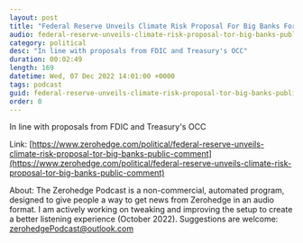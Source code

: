 ```yaml
---
layout: post
title: "Federal Reserve Unveils Climate Risk Proposal For Big Banks For Public Comment"
audio: federal-reserve-unveils-climate-risk-proposal-tor-big-banks-public-comment-0
category: political
desc: "In line with proposals from FDIC and Treasury's OCC"
duration: 00:02:49
length: 169
datetime: Wed, 07 Dec 2022 14:01:00 +0000
tags: podcast
guid: federal-reserve-unveils-climate-risk-proposal-tor-big-banks-public-comment-0
order: 0
---
```

In line with proposals from FDIC and Treasury's OCC

Link: [https://www.zerohedge.com/political/federal-reserve-unveils-climate-risk-proposal-tor-big-banks-public-comment](https://www.zerohedge.com/political/federal-reserve-unveils-climate-risk-proposal-tor-big-banks-public-comment)

About: The Zerohedge Podcast is a non-commercial, automated program, designed to give people a way to get news from Zerohedge in an audio format.  I am actively working on tweaking and improving the setup to create a better listening experience (October 2022).  Suggestions are welcome: [zerohedgePodcast@outlook.com](mailto:zerohedgePodcast@outlook.com)